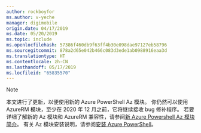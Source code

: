 ```yaml
---
author: rockboyfor
ms.author: v-yeche
manager: digimobile
origin.date: 04/17/2019
ms.date: 05/20/2019
ms.topic: include
ms.openlocfilehash: 57386f460db9f63ff4b30e098dae97127eb58796
ms.sourcegitcommit: 878a2d65e042b466c083d3ede1ab0988916eaa3d
ms.translationtype: HT
ms.contentlocale: zh-CN
ms.lasthandoff: 05/17/2019
ms.locfileid: "65835570"
---
```

> [!NOTE]
> 本文进行了更新，以便使用新的 Azure PowerShell Az 模块。 你仍然可以使用 AzureRM 模块，至少在 2020 年 12 月之前，它将继续接收 bug 修补程序。
> 若要详细了解新的 Az 模块和 AzureRM 兼容性，请参阅[新 Azure Powershell Az 模块简介](https://docs.microsoft.com/powershell/azure/new-azureps-module-az)。 有关 Az 模块安装说明，请参阅[安装 Azure PowerShell](https://docs.microsoft.com/powershell/azure/install-az-ps)。